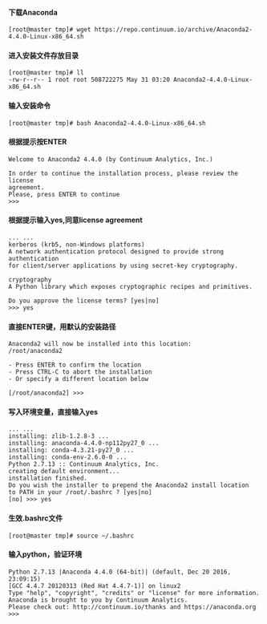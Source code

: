 #### 下载Anaconda

    [root@master tmp]# wget https://repo.continuum.io/archive/Anaconda2-4.4.0-Linux-x86_64.sh
    

#### 进入安装文件存放目录

    [root@master tmp]# ll
    -rw-r--r-- 1 root root 508722275 May 31 03:20 Anaconda2-4.4.0-Linux-x86_64.sh
    

#### 输入安装命令

    [root@master tmp]# bash Anaconda2-4.4.0-Linux-x86_64.sh
    

#### 根据提示按ENTER

    Welcome to Anaconda2 4.4.0 (by Continuum Analytics, Inc.)
    
    In order to continue the installation process, please review the license
    agreement.
    Please, press ENTER to continue
    >>>
    

#### 根据提示输入yes,同意license agreement

    ... ...
    kerberos (krb5, non-Windows platforms)
    A network authentication protocol designed to provide strong authentication
    for client/server applications by using secret-key cryptography.
    
    cryptography
    A Python library which exposes cryptographic recipes and primitives.
    
    Do you approve the license terms? [yes|no]
    >>> yes
    

#### 直接ENTER键，用默认的安装路径

    Anaconda2 will now be installed into this location:
    /root/anaconda2
    
    - Press ENTER to confirm the location
    - Press CTRL-C to abort the installation
    - Or specify a different location below
    
    [/root/anaconda2] >>>
    

#### 写入环境变量，直接输入yes

    ... ...
    installing: zlib-1.2.8-3 ...
    installing: anaconda-4.4.0-np112py27_0 ...
    installing: conda-4.3.21-py27_0 ...
    installing: conda-env-2.6.0-0 ...
    Python 2.7.13 :: Continuum Analytics, Inc.
    creating default environment...
    installation finished.
    Do you wish the installer to prepend the Anaconda2 install location
    to PATH in your /root/.bashrc ? [yes|no]
    [no] >>> yes
    

#### 生效.bashrc文件

    [root@master tmp]# source ~/.bashrc
    

#### 输入python，验证环境

    Python 2.7.13 |Anaconda 4.4.0 (64-bit)| (default, Dec 20 2016, 23:09:15) 
    [GCC 4.4.7 20120313 (Red Hat 4.4.7-1)] on linux2
    Type "help", "copyright", "credits" or "license" for more information.
    Anaconda is brought to you by Continuum Analytics.
    Please check out: http://continuum.io/thanks and https://anaconda.org
    >>> 

